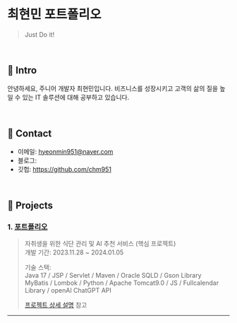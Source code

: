 # 최현민 포트폴리오
>Just Do it!
</br>

## :pushpin: Intro
안녕하세요, 주니어 개발자 최현민입니다. 
비즈니스를 성장시키고 고객의 삶의 질을 높일 수 있는 IT 솔루션에 대해 공부하고 있습니다.

</br>

## :pushpin: Contact
- 이메일: hyeonmin951@naver.com
- 블로그: 
- 깃헙: https://github.com/chm951

</br>

## :pushpin: Projects
### 1. [포트폴리오](https://github.com/SMHRD-2021-KDT-AI-16/energizoRePo)
>자취생을 위한 식단 관리 및 AI 추천 서비스 (핵심 프로젝트)  
>개발 기간: 2023.11.28 ~ 2024.01.05  
>  
>기술 스택:  
>Java 17 / JSP / Servlet / Maven / Oracle SQLD / Gson Library  
>MyBatis / Lombok / Python / Apache Tomcat9.0 / JS / Fullcalendar Library / openAI ChatGPT API
>  
>[프로젝트 상세 설명](https://github.com/SMHRD-2021-KDT-AI-16/energizoRePo) 참고

---


